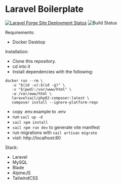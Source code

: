 # Laravel Boilerplate
[![Laravel Forge Site Deployment Status](https://img.shields.io/endpoint?url=https%3A%2F%2Fforge.laravel.com%2Fsite-badges%2F8668f2a1-6574-4533-8f64-84216286e1fb&style=flat)](https://social.ethanzitting.com)
![Build Status](https://app.chipperci.com/projects/72c56888-4139-4b21-9c19-c9ff1738e3e4/status/main)

Requirements:
- Docker Desktop

Installation:
- Clone this repository.
- cd into it
- Install dependencies with the following:
```
docker run --rm \
   -u "$(id -u):$(id -g)" \
   -v "$(pwd):/var/www/html" \
   -w /var/www/html \
   laravelsail/php82-composer:latest \
   composer install --ignore-platform-reqs
```
- copy .env.example to .env
- run `sail up -d`
- `sail npm install`
- `sail npm run dev` to generate vite manifest
- run migrations with `sail artisan migrate`
- visit: http://localhost:80

Stack:
- Laravel
- MySQL
- Blade
- AlpineJS
- TailwindCSS
